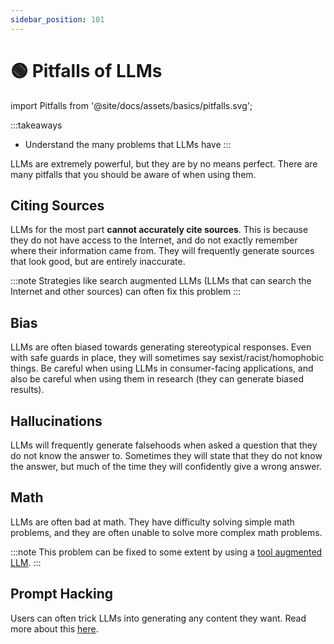 ```yaml
---
sidebar_position: 101
---
```


# 🟢 Pitfalls of LLMs

import Pitfalls from '@site/docs/assets/basics/pitfalls.svg';

<div style={{textAlign: 'center'}}>
  <Pitfalls style={{width:"100%",height:"300px",verticalAlign:"top"}}/>
</div>

:::takeaways
- Understand the many problems that LLMs have
:::

LLMs are extremely powerful, but they are by no means perfect. There are many pitfalls that you should be aware of when using them.

## Citing Sources

LLMs for the most part **cannot accurately cite sources**. This is because they do not have access to the Internet, and do not exactly remember where their information came from. They will frequently generate sources that look good, but are entirely inaccurate.

:::note
Strategies like search augmented LLMs (LLMs that can search the Internet and other sources) can often fix this problem
:::

## Bias

LLMs are often biased towards generating stereotypical responses. Even with safe guards in place, they will sometimes say sexist/racist/homophobic things. Be careful when using LLMs in consumer-facing applications, and also be careful when using them in research (they can generate biased results).

## Hallucinations

LLMs will frequently generate falsehoods when asked a question that they do not know the answer to. Sometimes they will state that they do not know the answer, but much of the time they will confidently give a wrong answer.

## Math

LLMs are often bad at math. They have difficulty solving simple math problems, and they are often unable to solve more complex math problems.

:::note
This problem can be fixed to some extent by using a [tool augmented LLM](https://learnprompting.org/docs/advanced_applications/mrkl).
:::

## Prompt Hacking

Users can often trick LLMs into generating any content they want. Read more about this [here](https://learnprompting.org/docs/category/-prompt-hacking).
